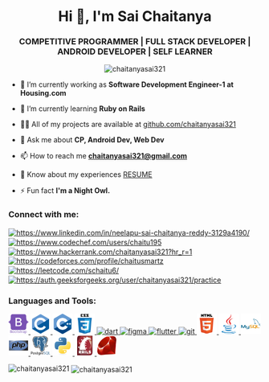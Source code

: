 <h1 align="center">Hi 👋, I'm Sai Chaitanya</h1>
<h3 align="center">COMPETITIVE PROGRAMMER | FULL STACK DEVELOPER | ANDROID DEVELOPER | SELF LEARNER</h3>

<p align="center"> <img src="https://komarev.com/ghpvc/?username=chaitanyasai321&label=Profile%20views&color=0e75b6&style=flat" alt="chaitanyasai321" /> </p>

- 🔭 I’m currently working as **Software Development Engineer-1 at Housing.com**

- 🌱 I’m currently learning **Ruby on Rails**

- 👨‍💻 All of my projects are available at [github.com/chaitanyasai321](github.com/chaitanyasai321)

- 💬 Ask me about **CP, Android Dev, Web Dev**

- 📫 How to reach me **chaitanyasai321@gmail.com**

- 📄 Know about my experiences [RESUME](https://drive.google.com/file/d/1atgmK5K1M25WzOhySKirt6WTNc2jWEuJ/view?usp=sharing)

- ⚡ Fun fact **I'm a Night Owl.**

<h3 align="left">Connect with me:</h3>
<p align="left">
<a href="https://linkedin.com/in/https://www.linkedin.com/in/neelapu-sai-chaitanya-reddy-3129a4190/" target="blank"><img align="center" src="https://raw.githubusercontent.com/rahuldkjain/github-profile-readme-generator/master/src/images/icons/Social/linked-in-alt.svg" alt="https://www.linkedin.com/in/neelapu-sai-chaitanya-reddy-3129a4190/" height="30" width="40" /></a>
<a href="https://www.codechef.com/users/https://www.codechef.com/users/chaitu195" target="blank"><img align="center" src="https://cdn.jsdelivr.net/npm/simple-icons@3.1.0/icons/codechef.svg" alt="https://www.codechef.com/users/chaitu195" height="30" width="40" /></a>
<a href="https://www.hackerrank.com/https://www.hackerrank.com/chaitanyasai321?hr_r=1" target="blank"><img align="center" src="https://raw.githubusercontent.com/rahuldkjain/github-profile-readme-generator/master/src/images/icons/Social/hackerrank.svg" alt="https://www.hackerrank.com/chaitanyasai321?hr_r=1" height="30" width="40" /></a>
<a href="https://codeforces.com/profile/https://codeforces.com/profile/chaitusmartz" target="blank"><img align="center" src="https://raw.githubusercontent.com/rahuldkjain/github-profile-readme-generator/master/src/images/icons/Social/codeforces.svg" alt="https://codeforces.com/profile/chaitusmartz" height="30" width="40" /></a>
<a href="https://www.leetcode.com/https://leetcode.com/schaitu6/" target="blank"><img align="center" src="https://raw.githubusercontent.com/rahuldkjain/github-profile-readme-generator/master/src/images/icons/Social/leet-code.svg" alt="https://leetcode.com/schaitu6/" height="30" width="40" /></a>
<a href="https://auth.geeksforgeeks.org/user/https://auth.geeksforgeeks.org/user/chaitanyasai321/practice" target="blank"><img align="center" src="https://raw.githubusercontent.com/rahuldkjain/github-profile-readme-generator/master/src/images/icons/Social/geeks-for-geeks.svg" alt="https://auth.geeksforgeeks.org/user/chaitanyasai321/practice" height="30" width="40" /></a>
</p>

<h3 align="left">Languages and Tools:</h3>
<p align="left"> <a href="https://getbootstrap.com" target="_blank" rel="noreferrer"> <img src="https://raw.githubusercontent.com/devicons/devicon/master/icons/bootstrap/bootstrap-plain-wordmark.svg" alt="bootstrap" width="40" height="40"/> </a> <a href="https://www.cprogramming.com/" target="_blank" rel="noreferrer"> <img src="https://raw.githubusercontent.com/devicons/devicon/master/icons/c/c-original.svg" alt="c" width="40" height="40"/> </a> <a href="https://www.w3schools.com/cpp/" target="_blank" rel="noreferrer"> <img src="https://raw.githubusercontent.com/devicons/devicon/master/icons/cplusplus/cplusplus-original.svg" alt="cplusplus" width="40" height="40"/> </a> <a href="https://www.w3schools.com/css/" target="_blank" rel="noreferrer"> <img src="https://raw.githubusercontent.com/devicons/devicon/master/icons/css3/css3-original-wordmark.svg" alt="css3" width="40" height="40"/> </a> <a href="https://dart.dev" target="_blank" rel="noreferrer"> <img src="https://www.vectorlogo.zone/logos/dartlang/dartlang-icon.svg" alt="dart" width="40" height="40"/> </a> <a href="https://www.figma.com/" target="_blank" rel="noreferrer"> <img src="https://www.vectorlogo.zone/logos/figma/figma-icon.svg" alt="figma" width="40" height="40"/> </a> <a href="https://flutter.dev" target="_blank" rel="noreferrer"> <img src="https://www.vectorlogo.zone/logos/flutterio/flutterio-icon.svg" alt="flutter" width="40" height="40"/> </a> <a href="https://git-scm.com/" target="_blank" rel="noreferrer"> <img src="https://www.vectorlogo.zone/logos/git-scm/git-scm-icon.svg" alt="git" width="40" height="40"/> </a> <a href="https://www.w3.org/html/" target="_blank" rel="noreferrer"> <img src="https://raw.githubusercontent.com/devicons/devicon/master/icons/html5/html5-original-wordmark.svg" alt="html5" width="40" height="40"/> </a> <a href="https://www.java.com" target="_blank" rel="noreferrer"> <img src="https://raw.githubusercontent.com/devicons/devicon/master/icons/java/java-original.svg" alt="java" width="40" height="40"/> </a> <a href="https://www.mysql.com/" target="_blank" rel="noreferrer"> <img src="https://raw.githubusercontent.com/devicons/devicon/master/icons/mysql/mysql-original-wordmark.svg" alt="mysql" width="40" height="40"/> </a> <a href="https://www.php.net" target="_blank" rel="noreferrer"> <img src="https://raw.githubusercontent.com/devicons/devicon/master/icons/php/php-original.svg" alt="php" width="40" height="40"/> </a> <a href="https://www.postgresql.org" target="_blank" rel="noreferrer"> <img src="https://raw.githubusercontent.com/devicons/devicon/master/icons/postgresql/postgresql-original-wordmark.svg" alt="postgresql" width="40" height="40"/> </a> <a href="https://www.python.org" target="_blank" rel="noreferrer"> <img src="https://raw.githubusercontent.com/devicons/devicon/master/icons/python/python-original.svg" alt="python" width="40" height="40"/> </a> <a href="https://rubyonrails.org" target="_blank" rel="noreferrer"> <img src="https://raw.githubusercontent.com/devicons/devicon/master/icons/rails/rails-original-wordmark.svg" alt="rails" width="40" height="40"/> </a> <a href="https://www.ruby-lang.org/en/" target="_blank" rel="noreferrer"> <img src="https://raw.githubusercontent.com/devicons/devicon/master/icons/ruby/ruby-original.svg" alt="ruby" width="40" height="40"/> </a> </p>

<p><img align="left" src="https://github-readme-stats.vercel.app/api/top-langs?username=chaitanyasai321&show_icons=true&locale=en&layout=compact" alt="chaitanyasai321" /></p>

<p>&nbsp;<img align="center" src="https://github-readme-stats.vercel.app/api?username=chaitanyasai321&show_icons=true&locale=en" alt="chaitanyasai321" /></p>
